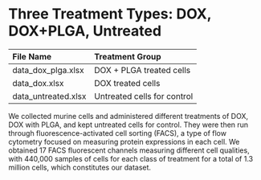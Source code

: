 # Three Treatment Types: DOX, DOX+PLGA, Untreated
| File Name | Treatment Group | 
|:-----|:----------------------|
| data_dox_plga.xlsx | DOX + PLGA treated cells |
| data_dox.xlsx         | DOX treated cells |
| data_untreated.xlsx | Untreated cells for control |

We collected murine cells and administered different treatments of DOX, DOX with PLGA, and kept untreated cells for control. They were then run through fluorescence-activated cell sorting (FACS), a type of flow cytometry focused on measuring protein expressions in each cell. We obtained 17 FACS fluorescent channels measuring different cell qualities, with 440,000 samples of cells for each class of treatment for a total of 1.3 million cells, which constitutes our dataset. 
